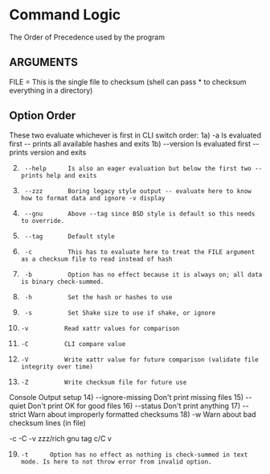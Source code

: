 # Command Logic
The Order of Precedence used by the program

## ARGUMENTS
FILE = This is the single file to checksum (shell can pass * to checksum everything in a directory)

## Option Order
These two evaluate whichever is first in CLI switch order:
1a)     -a          Is evaluated first -- prints all available hashes and exits
1b)     --version   Is evaluated first -- prints version and exits

2)      --help      Is also an eager evaluation but below the first two -- prints help and exits

3)      --zzz       Boring legacy style output -- evaluate here to know how to format data and ignore -v display
4)      --gnu       Above --tag since BSD style is default so this needs to override.
5)      --tag       Default style

6)      -c          This has to evaluate here to treat the FILE argument as a checksum file to read instead of hash

7)      -b          Option has no effect because it is always on; all data is binary check-summed.

8)      -h          Set the hash or hashes to use
9)      -s          Set Shake size to use if shake, or ignore

10)     -v          Read xattr values for comparison
11)     -C          CLI compare value

<Read File>
<Hash File or files if -c>

12)     -V          Write xattr value for future comparison (validate file integrity over time)

13)     -Z          Write checksum file for future use
<write File>

Console Output setup
14)     --ignore-missing    Don't print missing files
15)     --quiet     Don't print OK for good files
16)     --status    Don't print anything
17)     --strict    Warn about improperly formatted checksums
18)     -w          Warn about bad checksum lines (in file)

<compare steps here>
-c
-C
-v
<console out>
zzz/rich
    gnu
        tag
            c/C
                v


19)     -t      Option has no effect as nothing is check-summed in text mode. Is here to not throw error from invalid option.
